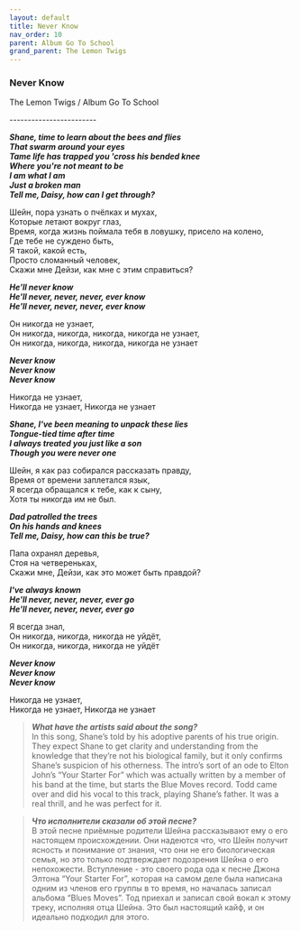 ```yaml
---  
layout: default  
title: Never Know  
nav_order: 10  
parent: Album Go To School  
grand_parent: The Lemon Twigs  
---  
```


### **Never Know**
<p>
The Lemon Twigs	/ Album Go To School
</p>
------------------------

**_Shane, time to learn about the bees and flies  
That swarm around your eyes  
Tame life has trapped you 'cross his bended knee  
Where you're not meant to be  
I am what I am  
Just a broken man  
Tell me, Daisy, how can I get through?_**  

Шейн, пора узнать о пчёлках и мухах,  
Которые летают вокруг глаз,  
Время, когда жизнь поймала тебя в ловушку, присело на колено,  
Где тебе не суждено быть,  
Я такой, какой есть,  
Просто сломанный человек,  
Скажи мне Дейзи, как мне с этим справиться?  

**_He'll never know  
He'll never, never, never, ever know  
He'll never, never, never, ever know_**  

Он никогда не узнает,  
Он никогда, никогда, никогда, никогда не узнает,  
Он никогда, никогда, никогда, никогда не узнает  

**_Never know  
Never know  
Never know_**  

Никогда не узнает,  
Никогда не узнает, 
Никогда не узнает  

**_Shane, I've been meaning to unpack these lies  
Tongue-tied time after time  
I always treated you just like a son  
Though you were never one_**  

Шейн, я как раз собирался рассказать правду,  
Время от времени заплетался язык,  
Я всегда обращался к тебе, как к сыну,  
Хотя ты никогда им не был.  

**_Dad patrolled the trees  
On his hands and knees  
Tell me, Daisy, how can this be true?_**  

Папа охранял деревья,  
Стоя на четвереньках,  
Скажи мне, Дейзи, как это может быть правдой?  

**_I've always known  
He'll never, never, never, ever go  
He'll never, never, never, ever go_**  

Я всегда знал,  
Он никогда, никогда, никогда не уйдёт,  
Он никогда, никогда, никогда не уйдёт  

**_Never know  
Never know  
Never know_**  

Никогда не узнает,  
Никогда не узнает, 
Никогда не узнает  

> **_What have the artists said about the song?_**  
In this song, Shane’s told by his adoptive parents of his true origin. They expect Shane to get clarity and understanding from the knowledge that they’re not his biological family, but it only confirms Shane’s suspicion of his otherness. The intro’s sort of an ode to Elton John’s “Your Starter For” which was actually written by a member of his band at the time, but starts the Blue Moves record. Todd came over and did his vocal to this track, playing Shane’s father. It was a real thrill, and he was perfect for it.

> **_Что исполнители сказали об этой песне?_**  
 В этой песне приёмные родители Шейна рассказывают ему о его настоящем происхождении. Они надеются что, что Шейн получит ясность и понимание от знания, что они не его биологическая семья, но это только подтверждает подозрения Шейна о его непохожести. Вступление - это своего рода ода к песне Джона Элтона “Your Starter For”, которая на самом деле была написана одним из членов его группы в то время, но началась записал альбома “Blues Moves”. Тод приехал и записал свой вокал к этому треку, исполняя отца Шейна. Это был настоящий кайф, и он идеально подходил для этого. 

